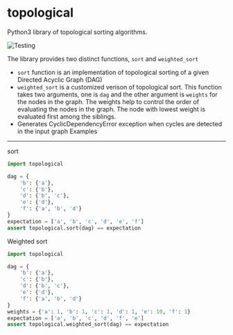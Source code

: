 topological
===========
Python3 library of topological sorting algorithms. 

![Testing](https://github.com/gmr/topological/workflows/Testing/badge.svg)

The library provides two distinct functions, ``sort`` and ``weighted_sort``
* ``sort`` function is an implementation of topological sorting of a given Directed Acyclic Graph (DAG)
* ``weighted_sort`` is a customized verison of topological sort. This function takes two arguments, 
      one is ``dag`` and the other argument is ``weights`` for the nodes in the graph.
      The weights help to control the order of evaluating the nodes in the graph.
      The node with lowest weight is evaluated first among the siblings.
* Generates CyclicDependencyError exception when cycles are detected in the input graph
Examples
--------
sort
```python
import topological

dag = {
    'b': {'a'},
    'c': {'b'},
    'd': {'b', 'c'},
    'e': {'d'},
    'f': {'a', 'b', 'd'}
}
expectation = ['a', 'b', 'c', 'd', 'e', 'f']
assert topological.sort(dag) == expectation

```
Weighted sort
```python
import topological

dag = {
    'b': {'a'},
    'c': {'b'},
    'd': {'b', 'c'},
    'e': {'d'},
    'f': {'a', 'b', 'd'}
}
weights = {'a': 1, 'b': 1, 'c': 1, 'd': 1, 'e': 10, 'f': 1}
expectation = ['a', 'b', 'c', 'd', 'f', 'e']
assert topological.weighted_sort(dag) == expectation

```